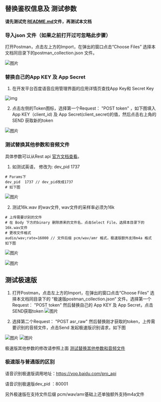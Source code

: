 ## 替换鉴权信息及 测试参数
**请先测试完 [README.md](/rest-api-asr/postman/README.md)文件，再测试本文档**

### 导入json 文件（如果之前打开过可忽略此步骤）

打开Postman，点击左上方的Import，在弹出的窗口点击“Choose Files” 选择本文档同目录下的postman_collection.json 文件。

![图片](https://raw.githubusercontent.com/Baidu-AIP/speech-demo/master/rest-api-asr/postman/doc-images/201906201400.png)

### 替换自己的App KEY 及 App Secret

1. 在开发平台百度语音应用管理界面的应用详情页查找App Key和 Secret Key 

![img](https://raw.githubusercontent.com/Baidu-AIP/speech-demo/master/rest-api-asr/postman/doc-images/201906201700.jpg)

2. 点击左侧的Token图标，选择第一个Request： "POST token" ，如下图填入App KEY（client_id) 及 App Secret(client_secret)的值，然后点击右上角的SEND 获取新的token 

![图片](https://raw.githubusercontent.com/Baidu-AIP/speech-demo/master/rest-api-asr/postman/doc-images/201906201601.png)


### 测试替换其他参数和音频文件

具体参数可以从Rest api [官方文档查看](http://ai.baidu.com/docs#/ASR-API/f1c36e33)。

1. 如测试英语， 修改为: dev_pid 1737 

```
# Params下
dev_pid  1737 // dev_pid改成1737 
# 如下图
```
![图片](https://raw.githubusercontent.com/Baidu-AIP/speech-demo/master/rest-api-asr/postman/doc-images/201906201404.png)

2. 测试16k.wav 的wav文件,  wav文件的采样率必须为16k 

```
# 上传需要识别的文件
# 在 Body 下方的binary 删除原来的文件名，点击Select File，选择本目录下的16k.wav文件
# 更改文件格式
audio/wav;rate=16000 // 文件后缀 pcm/wav/amr 格式，极速版额外支持m4a 格式
如下图
```

![图片](https://raw.githubusercontent.com/Baidu-AIP/speech-demo/master/rest-api-asr/postman/doc-images/201906201405.png)

![图片](https://raw.githubusercontent.com/Baidu-AIP/speech-demo/master/rest-api-asr/postman/doc-images/201906201406.png)

## 测试极速版

1. 打开Postman，点击左上方的Import，在弹出的窗口点击“Choose Files” 选择本文档同目录下的 “极速版postman_collection.json“ 文件。选择第一个Request： "POST token" 然后替换自己的 App KEY 及 App Secret，点击SEND获取token
![图片](https://raw.githubusercontent.com/Baidu-AIP/speech-demo/master/rest-api-asr/postman/doc-images/201906201407.png)

2. 选择第二个Request： "POST asr_raw" 然后替换刚才获取的token，上传需要识别的音频文件，点击Send 发起极速版识别请求，如下图

![图片](https://raw.githubusercontent.com/Baidu-AIP/speech-demo/master/rest-api-asr/postman/doc-images/201906201408.png)
![图片](https://raw.githubusercontent.com/Baidu-AIP/speech-demo/master/rest-api-asr/postman/doc-images/201906201409.png)

极速版其他参数的修改请参照上面 <a href="#测试替换其他参数和音频文件">测试替换其他参数和音频文件</a>

### 极速版与普通版的区别

语音识别极速版调用地址：https://vop.baidu.com/pro_api

语音识别极速版dev_pid ：80001

另外极速版在支持文件后缀 pcm/wav/amr基础上还单独额外支持m4a文件 ​

